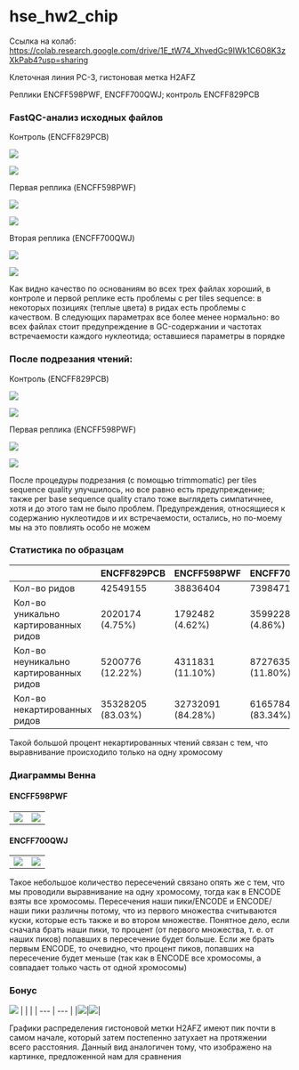 # hse_hw2_chip

Ссылка на колаб: https://colab.research.google.com/drive/1E_tW74_XhvedGc9IWk1C6O8K3zXkPab4?usp=sharing

Клеточная линия PC-3, гистоновая метка H2AFZ 

Реплики ENCFF598PWF, ENCFF700QWJ; контроль ENCFF829PCB

### FastQC-анализ исходных файлов

Контроль (ENCFF829PCB)

![](https://github.com/kolbunovaa/images/blob/main/PCB1.png)

![](https://github.com/kolbunovaa/images/blob/main/PCB2.png)

Первая реплика (ENCFF598PWF)

![](https://github.com/kolbunovaa/images/blob/main/PWF1.png)

![](https://github.com/kolbunovaa/images/blob/main/PWF2.png)

Вторая реплика (ENCFF700QWJ)

![](https://github.com/kolbunovaa/images/blob/main/QWJ1.png)

![](https://github.com/kolbunovaa/images/blob/main/QWJ2.png)

Как видно качество по основаниям во всех трех файлах хороший, в контроле и первой реплике есть проблемы с per tiles sequence: в некоторых позициях (теплые цвета) в ридах есть проблемы с качеством. В следующих параметрах все более менее нормально: во всех файлах стоит предупреждение в GC-содержании и частотах встречаемости каждого нуклеотида; оставшиеся параметры в порядке

### После подрезания чтений:
Контроль (ENCFF829PCB)

![](https://github.com/kolbunovaa/images/blob/main/PCB_trimm1.png)

![](https://github.com/kolbunovaa/images/blob/main/PCB_trimm2.png)

Первая реплика (ENCFF598PWF)

![](https://github.com/kolbunovaa/images/blob/main/PWF_trimm1.png)

![](https://github.com/kolbunovaa/images/blob/main/PWF_trimm2.png)

После процедуры подрезания (с помощью trimmomatic) per tiles sequence quality улучшилось, но все равно есть предупреждение; также рer base sequence quality стало тоже выглядеть симпатичнее, хотя и до этого там не было проблем. Предупреждения, относящиеся к содержанию нуклеотидов и их встречаемости, остались, но по-моему мы на это повлиять особо не можем

### Статистика по образцам
|  | ENCFF829PCB | ENCFF598PWF | ENCFF700QWJ |
| --- | --- | --- | --- |
|Кол-во ридов |42549155|38836404|73984712|
|Кол-во уникально картированных ридов|2020174 (4.75%)|1792482 (4.62%)|3599228 (4.86%)|
|Кол-во неуникально картированных ридов|5200776 (12.22%)|4311831 (11.10%)|8727635 (11.80%)|
|Кол-во некартированных ридов|35328205 (83.03%)|32732091 (84.28%) |61657849 (83.34%) |

Такой большой процент некартированных чтений связан с тем, что выравнивание происходило только на одну хромосому

### Диаграммы Венна
#### ENCFF598PWF
|  |  |
| --- | --- |
|![](https://github.com/kolbunovaa/images/blob/main/PWF_peak1.png)|![](https://github.com/kolbunovaa/images/blob/main/PWF_peak2.png)|

#### ENCFF700QWJ
|  |  |
| --- | --- |
|![](https://github.com/kolbunovaa/images/blob/main/QWJ_peak1.png)|![](https://github.com/kolbunovaa/images/blob/main/QWJ_peak2.png)|

Такое небольшое количество пересечений связано опять же с тем, что мы проводили выравнивание на одну хромосому, тогда как в ENCODE взяты все хромосомы. Пересечения наши пики/ENCODE и ENCODE/наши пики различны потому, что из первого множества считываются куски, которые есть также и во втором множестве. Понятное дело, если сначала брать наши пики, то процент (от первого множества, т. е. от наших пиков) попавших в пересечение будет больше. Если же брать первым ENCODE, то очевидно, что процент пиков, попавших на пересечение будет меньше (так как в ENCODE все хромосомы, а совпадает только часть от одной хромосомы)

### Бонус
![](https://github.com/kolbunovaa/images/blob/main/h2afz.png)
|  |  |
| --- | --- |
|![](https://github.com/kolbunovaa/images/blob/main/result.png)|![](https://github.com/kolbunovaa/images/blob/main/result2.png)|

Графики распределения гистоновой метки H2AFZ имеют пик почти в самом начале, который затем постепенно затухает на протяжении всего расстояния. Данный вид аналогичен тому, что изображено на картинке, предложенной нам для сравнения


